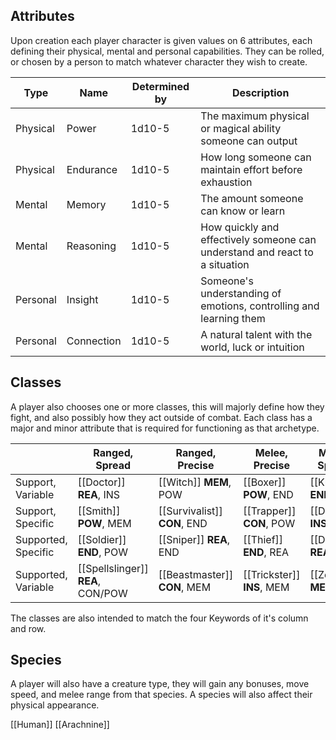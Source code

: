 ## Attributes

Upon creation each player character is given values on 6 attributes, each defining their physical, mental and personal capabilities. They can be rolled, or chosen by a person to match whatever character they wish to create.

| Type     | Name       | Determined by | Description                                                                 |
| -------- | ---------- | ------------- | --------------------------------------------------------------------------- |
| Physical | Power      | 1d10-5        | The maximum physical or magical ability someone can output                  |
| Physical | Endurance  | 1d10-5        | How long someone can maintain effort before exhaustion                      |
| Mental   | Memory     | 1d10-5        | The amount someone can know or learn                                        |
| Mental   | Reasoning  | 1d10-5        | How quickly and effectively someone can understand and react to a situation |
| Personal | Insight    | 1d10-5        | Someone's understanding of emotions, controlling and learning them          |
| Personal | Connection | 1d10-5        | A natural talent with the world, luck or intuition                          |

## Classes

A player also chooses one or more classes, this will majorly define how they fight, and also possibly how they act outside of combat. Each class has a major and minor attribute that is required for functioning as that archetype.

|                     | Ranged, Spread                    | Ranged, Precise              | Melee, Precise             | Melee, Spread            |
| ------------------- | --------------------------------- | ---------------------------- | -------------------------- | ------------------------ |
| Support, Variable   | [[Doctor]] **REA**, INS           | [[Witch]] **MEM**, POW       | [[Boxer]] **POW**, END     | [[Knight]] **END**, CON  |
| Support, Specific   | [[Smith]] **POW**, MEM            | [[Survivalist]] **CON**, END | [[Trapper]] **CON**, POW   | [[Dancer]] **INS**, END  |
| Supported, Specific | [[Soldier]] **END**, POW          | [[Sniper]] **REA**, END      | [[Thief]] **END**, REA     | [[Duelist]] **REA**, MEM |
| Supported, Variable | [[Spellslinger]] **REA**, CON/POW | [[Beastmaster]] **CON**, MEM | [[Trickster]] **INS**, MEM | [[Zealot]] **MEM**, INS  |

The classes are also intended to match the four Keywords of it's column and row.

## Species

A player will also have a creature type, they will gain any bonuses, move speed, and melee range from that species. A species will also affect their physical appearance.

[[Human]]
[[Arachnine]]